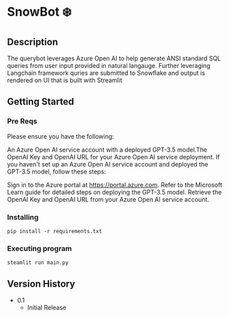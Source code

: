 # SnowBot ❄️


## Description

The querybot leverages Azure Open AI to help generate ANSI standard SQL queries from user input provided in natural langauge. Further leveraging Langchain framework quries are submitted to Snowflake and output is rendered on UI that is built with Streamlit 

## Getting Started

### Pre Reqs

Please ensure you have the following:

An Azure Open AI service account with a deployed GPT-3.5 model.The OpenAI Key and OpenAI URL for your Azure Open AI service deployment.
If you haven't set up an Azure Open AI service account and deployed the GPT-3.5 model, follow these steps:

Sign in to the Azure portal at https://portal.azure.com.
Refer to the Microsoft Learn guide for detailed steps on deploying the GPT-3.5 model.
Retrieve the OpenAI Key and OpenAI URL from your Azure Open AI service account.

### Installing

```
pip install -r requirements.txt
```

### Executing program

```
steamlit run main.py
```

## Version History

* 0.1
    * Initial Release

